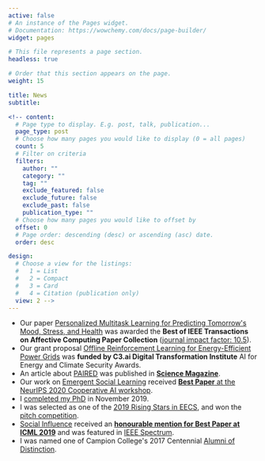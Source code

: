 ```yaml
---
active: false
# An instance of the Pages widget.
# Documentation: https://wowchemy.com/docs/page-builder/
widget: pages

# This file represents a page section.
headless: true

# Order that this section appears on the page.
weight: 15

title: News
subtitle:

<!-- content:
  # Page type to display. E.g. post, talk, publication...
  page_type: post
  # Choose how many pages you would like to display (0 = all pages)
  count: 5
  # Filter on criteria
  filters:
    author: ""
    category: ""
    tag: ""
    exclude_featured: false
    exclude_future: false
    exclude_past: false
    publication_type: ""
  # Choose how many pages you would like to offset by
  offset: 0
  # Page order: descending (desc) or ascending (asc) date.
  order: desc

design:
  # Choose a view for the listings:
  #   1 = List
  #   2 = Compact
  #   3 = Card
  #   4 = Citation (publication only)
  view: 2 -->
---
```

* Our paper [Personalized Multitask Learning for Predicting Tomorrow's Mood, Stress, and Health](./publication/personalized-multitask-learning-for-predicting-tomorrows-mood-stress-a/) was awarded the **Best of IEEE Transactions on Affective Computing Paper Collection** ([journal impact factor: 10.5](https://ieeexplore.ieee.org/xpl/RecentIssue.jsp?punumber=5165369)).
* Our grant proposal [Offline Reinforcement Learning for Energy-Efficient Power Grids](https://c3dti.ai/c3-announces-energy-climate-awards/) was **funded by C3.ai Digital Transformation Institute** AI for Energy and Climate Security Awards.
* An article about [PAIRED](./publication/paired/) was published in [**Science Magazine**](https://www.sciencemag.org/news/2021/01/who-needs-teacher-artificial-intelligence-designs-lesson-plans-itself).
* Our work on [Emergent Social Learning](./publication/learning-social-learning/) received [**Best Paper** at the NeurIPS 2020 Cooperative AI workshop](https://www.cooperativeai.com/neurips-2020/workshop-papers).
* I [completed my PhD](./publication/social-and-affective-machine-learning/) in November 2019. 
* I was selected as one of the [2019 Rising Stars in EECS](https://www.eecs.mit.edu/news-events/announcements/mits-rising-stars-eecs-2019), and won the [pitch competition](https://publish.illinois.edu/rising-stars/).
* [Social Influence](./publication/social-influence-as-intrinsic-motivation-for-multiagent-deep-reinforce/) received an [**honourable mention for Best Paper at ICML 2019**](https://medium.com/syncedreview/icml-2019-google-eth-zurich-mpi-is-cambridge-prowler-io-share-best-paper-honours-4aeabd5c9fc8) and was featured in [IEEE Spectrum](https://spectrum.ieee.org/tech-talk/computing/software/deepmind-teaches-ai-teamwork).
* I was named one of Campion College's 2017 Centennial [Alumni of Distinction](https://campioncollege.ca/resources/natasha-jaques/).